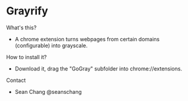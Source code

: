 # Grayrify

What's this?
- A chrome extension turns webpages from certain domains (configurable) into grayscale. 

How to install it?
- Download it, drag the "GoGray" subfolder into chrome://extensions. 

Contact
- Sean Chang @seanschang